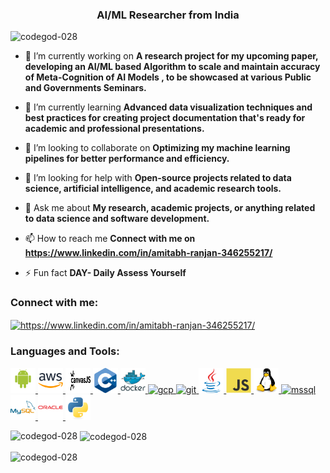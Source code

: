<h3 align="center">AI/ML Researcher from India</h3>

<p align="left"> <img src="https://komarev.com/ghpvc/?username=codegod-028&label=Profile%20views&color=0e75b6&style=flat" alt="codegod-028" /> </p>

- 🔭 I’m currently working on **A research project for my upcoming paper, developing an AI/ML based Algorithm to scale and maintain accuracy of Meta-Cognition of AI Models , to be showcased at various Public and Governments Seminars.**

- 🌱 I’m currently learning **Advanced data visualization techniques and best practices for creating project documentation that's ready for academic and professional presentations.**

- 👯 I’m looking to collaborate on **Optimizing my machine learning pipelines for better performance and efficiency.**

- 🤝 I’m looking for help with **Open-source projects related to data science, artificial intelligence, and academic research tools.**

- 💬 Ask me about **My research, academic projects, or anything related to data science and software development.**

- 📫 How to reach me **Connect with me on https://www.linkedin.com/in/amitabh-ranjan-346255217/**

- ⚡ Fun fact **DAY- Daily Assess Yourself**

<h3 align="left">Connect with me:</h3>
<p align="left">
<a href="https://linkedin.com/in/https://www.linkedin.com/in/amitabh-ranjan-346255217/" target="blank"><img align="center" src="https://raw.githubusercontent.com/rahuldkjain/github-profile-readme-generator/master/src/images/icons/Social/linked-in-alt.svg" alt="https://www.linkedin.com/in/amitabh-ranjan-346255217/" height="30" width="40" /></a>
</p>

<h3 align="left">Languages and Tools:</h3>
<p align="left"> <a href="https://developer.android.com" target="_blank" rel="noreferrer"> <img src="https://raw.githubusercontent.com/devicons/devicon/master/icons/android/android-original-wordmark.svg" alt="android" width="40" height="40"/> </a> <a href="https://aws.amazon.com" target="_blank" rel="noreferrer"> <img src="https://raw.githubusercontent.com/devicons/devicon/master/icons/amazonwebservices/amazonwebservices-original-wordmark.svg" alt="aws" width="40" height="40"/> </a> <a href="https://canvasjs.com" target="_blank" rel="noreferrer"> <img src="https://raw.githubusercontent.com/Hardik0307/Hardik0307/master/assets/canvasjs-charts.svg" alt="canvasjs" width="40" height="40"/> </a> <a href="https://www.w3schools.com/cpp/" target="_blank" rel="noreferrer"> <img src="https://raw.githubusercontent.com/devicons/devicon/master/icons/cplusplus/cplusplus-original.svg" alt="cplusplus" width="40" height="40"/> </a> <a href="https://www.docker.com/" target="_blank" rel="noreferrer"> <img src="https://raw.githubusercontent.com/devicons/devicon/master/icons/docker/docker-original-wordmark.svg" alt="docker" width="40" height="40"/> </a> <a href="https://cloud.google.com" target="_blank" rel="noreferrer"> <img src="https://www.vectorlogo.zone/logos/google_cloud/google_cloud-icon.svg" alt="gcp" width="40" height="40"/> </a> <a href="https://git-scm.com/" target="_blank" rel="noreferrer"> <img src="https://www.vectorlogo.zone/logos/git-scm/git-scm-icon.svg" alt="git" width="40" height="40"/> </a> <a href="https://www.java.com" target="_blank" rel="noreferrer"> <img src="https://raw.githubusercontent.com/devicons/devicon/master/icons/java/java-original.svg" alt="java" width="40" height="40"/> </a> <a href="https://developer.mozilla.org/en-US/docs/Web/JavaScript" target="_blank" rel="noreferrer"> <img src="https://raw.githubusercontent.com/devicons/devicon/master/icons/javascript/javascript-original.svg" alt="javascript" width="40" height="40"/> </a> <a href="https://www.linux.org/" target="_blank" rel="noreferrer"> <img src="https://raw.githubusercontent.com/devicons/devicon/master/icons/linux/linux-original.svg" alt="linux" width="40" height="40"/> </a> <a href="https://www.microsoft.com/en-us/sql-server" target="_blank" rel="noreferrer"> <img src="https://www.svgrepo.com/show/303229/microsoft-sql-server-logo.svg" alt="mssql" width="40" height="40"/> </a> <a href="https://www.mysql.com/" target="_blank" rel="noreferrer"> <img src="https://raw.githubusercontent.com/devicons/devicon/master/icons/mysql/mysql-original-wordmark.svg" alt="mysql" width="40" height="40"/> </a> <a href="https://www.oracle.com/" target="_blank" rel="noreferrer"> <img src="https://raw.githubusercontent.com/devicons/devicon/master/icons/oracle/oracle-original.svg" alt="oracle" width="40" height="40"/> </a> <a href="https://www.python.org" target="_blank" rel="noreferrer"> <img src="https://raw.githubusercontent.com/devicons/devicon/master/icons/python/python-original.svg" alt="python" width="40" height="40"/> </a> </p>

<p><img align="left" src="https://github-readme-stats.vercel.app/api/top-langs?username=codegod-028&show_icons=true&locale=en&layout=compact" alt="codegod-028" /></p>

<p>&nbsp;<img align="center" src="https://github-readme-stats.vercel.app/api?username=codegod-028&show_icons=true&locale=en" alt="codegod-028" /></p>

<p><img align="center" src="https://github-readme-streak-stats.herokuapp.com/?user=codegod-028&" alt="codegod-028" /></p>
